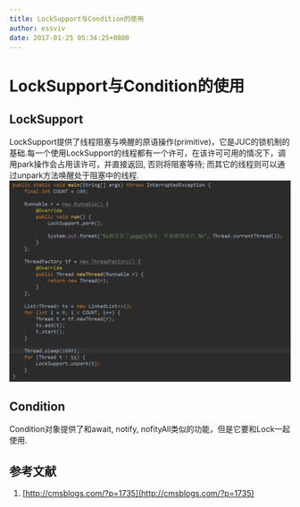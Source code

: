 ```yaml
---
title: LockSupport与Condition的使用
author: essviv
date: 2017-01-25 05:34:25+0800
---
```


# LockSupport与Condition的使用

## LockSupport
LockSupport提供了线程阻塞与唤醒的原语操作(primitive)，它是JUC的锁机制的基础.每一个使用LockSupport的线程都有一个许可，在该许可可用的情况下，调用park操作会占用该许可，并直接返回, 否则将阻塞等待; 而其它的线程则可以通过unpark方法唤醒处于阻塞中的线程.
![lock-support](https://github.com/Essviv/images/blob/master/lock-support.jpg?raw=true)

## Condition

Condition对象提供了和await, notify, nofityAll类似的功能，但是它要和Lock一起使用. 


## 参考文献
1. [http://cmsblogs.com/?p=1735](http://cmsblogs.com/?p=1735)
